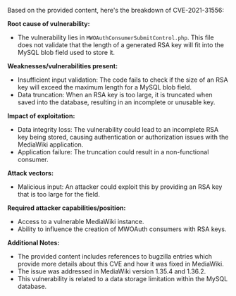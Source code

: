 Based on the provided content, here's the breakdown of CVE-2021-31556:

**Root cause of vulnerability:**
- The vulnerability lies in `MWOAuthConsumerSubmitControl.php`. This file does not validate that the length of a generated RSA key will fit into the MySQL blob field used to store it.

**Weaknesses/vulnerabilities present:**
- Insufficient input validation: The code fails to check if the size of an RSA key will exceed the maximum length for a MySQL blob field.
- Data truncation: When an RSA key is too large, it is truncated when saved into the database, resulting in an incomplete or unusable key.

**Impact of exploitation:**
- Data integrity loss: The vulnerability could lead to an incomplete RSA key being stored, causing authentication or authorization issues with the MediaWiki application.
- Application failure:  The truncation could result in a non-functional consumer.

**Attack vectors:**
- Malicious input: An attacker could exploit this by providing an RSA key that is too large for the field.

**Required attacker capabilities/position:**
- Access to a vulnerable MediaWiki instance.
- Ability to influence the creation of MWOAuth consumers with RSA keys.

**Additional Notes:**
- The provided content includes references to bugzilla entries which provide more details about this CVE and how it was fixed in MediaWiki.
- The issue was addressed in MediaWiki version 1.35.4 and 1.36.2.
- This vulnerability is related to a data storage limitation within the MySQL database.